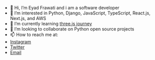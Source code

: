- 👋 Hi, I’m Eyad Frawati and i am a software developer
- 👀 I’m interested in Python, Django, JavaScript, TypeScript, React.js, Next.js, and AWS
- 🌱 I’m currently learning [three.js journey](https://threejs-journey.com/)
- 💞️ I’m looking to collaborate on Python open source projects
- 📫 How to reach me at:
- [Instagram](https://www.instagram.com/iyadfa/)
- [Twitter](https://twitter.com/Iyadfarawati)
- [Email](eyad.frawati@gmail.com)

<!---
IyadFa/IyadFa is a ✨ special ✨ repository because its `README.md` (this file) appears on your GitHub profile.
You can click the Preview link to take a look at your changes.
--->
